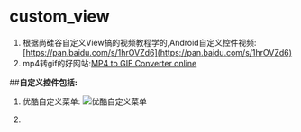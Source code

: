 # custom_view
1. 根据尚硅谷自定义View搞的视频教程学的,Android自定义控件视频:[https://pan.baidu.com/s/1hrOVZd6](https://pan.baidu.com/s/1hrOVZd6)
2. mp4转gif的好网站:[MP4 to GIF Converter online](http://mp4-2-gif.com/)

##**自定义控件包括:**
1. 优酷自定义菜单:
![优酷自定义菜单](http://img.blog.csdn.net/20170514100400705?watermark/2/text/aHR0cDovL2Jsb2cuY3Nkbi5uZXQvc2ltcGxlYmFt/font/5a6L5L2T/fontsize/400/fill/I0JBQkFCMA==/dissolve/70/gravity/SouthEast)

2. 


